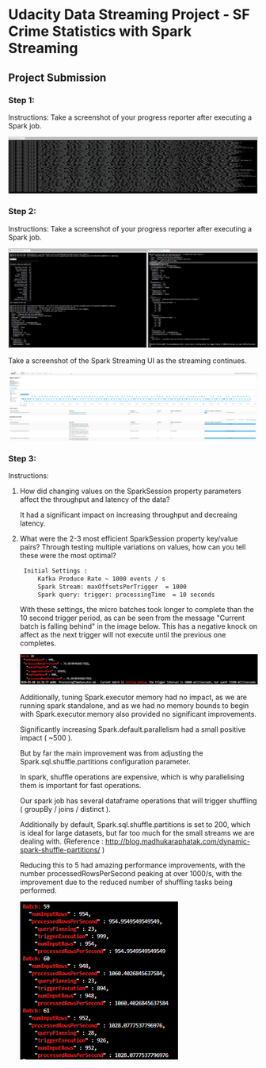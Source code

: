 # Udacity Data Streaming Project - SF Crime Statistics with Spark Streaming

## Project Submission 

### Step 1:
Instructions:
Take a screenshot of your progress reporter after executing a Spark job. 

![step1-image-of-kafka-console-consumer](images/step1-image-of-kafka-console-consumer.png)


### Step 2: 
Instructions:
Take a screenshot of your progress reporter after executing a Spark job.

![step2-spark-submit-progress-reporter](images/step2-spark-submit-progress-reporter.png)


Take a screenshot of the Spark Streaming UI as the streaming continues. 

![step3-spark-streaming-ui-interface-jobs-tab](images/step3-spark-streaming-ui-interface-jobs-tab.png)


### Step 3:

Instructions: 

1. How did changing values on the SparkSession property parameters affect the throughput and latency of the data?

    It had a significant impact on increasing throughput and decreaing latency.

2. What were the 2-3 most efficient SparkSession property key/value pairs? Through testing multiple variations on values, how can you tell these were the most optimal?

		Initial Settings : 
			Kafka Produce Rate ~ 1000 events / s
			Spark Stream: maxOffsetsPerTrigger  = 1000
			Spark query: trigger: processingTime  = 10 seconds

    With these settings, the micro batches took longer to complete than the 10 second trigger period, as can be seen from the message "Current batch is falling behind" in the image below. This has a negative knock on affect as the next trigger will not execute until the previous one completes.

    ![step3-2-1](images/step3-2-1.png)

    Additionally, tuning Spark.executor memory had no impact, as we are running spark standalone, and as we had no memory bounds to begin with Spark.executor.memory also provided no significant improvements.

	Significantly increasing Spark.default.parallelism had a small positive impact ( ~500 ).
		
	But by far the main improvement was from adjusting the Spark.sql.shuffle.partitions configuration parameter.
		
	In spark, shuffle operations are expensive, which is why parallelising  them is important for fast operations.
		
	Our spark job has several dataframe operations that will trigger shuffling ( groupBy / joins / distinct ).
		
	Additionally by default, Spark.sql.shuffle.partitions is set to 200, which is ideal for large datasets, but far too much for the small streams we are dealing with.
	(Reference : http://blog.madhukaraphatak.com/dynamic-spark-shuffle-partitions/ )
				
	Reducing this to 5 had amazing performance improvements, with the number processedRowsPerSecond peaking at over 1000/s, with the improvement due to the reduced number of shuffling tasks being performed.
    
    ![step3-2-2](images/step3-2-2.png)

